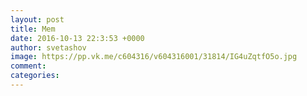 ```yaml
--- 
layout: post 
title: Mem 
date: 2016-10-13 22:3:53 +0000 
author: svetashov 
image: https://pp.vk.me/c604316/v604316001/31814/IG4uZqtfO5o.jpg
comment: 
categories: 
---
```

